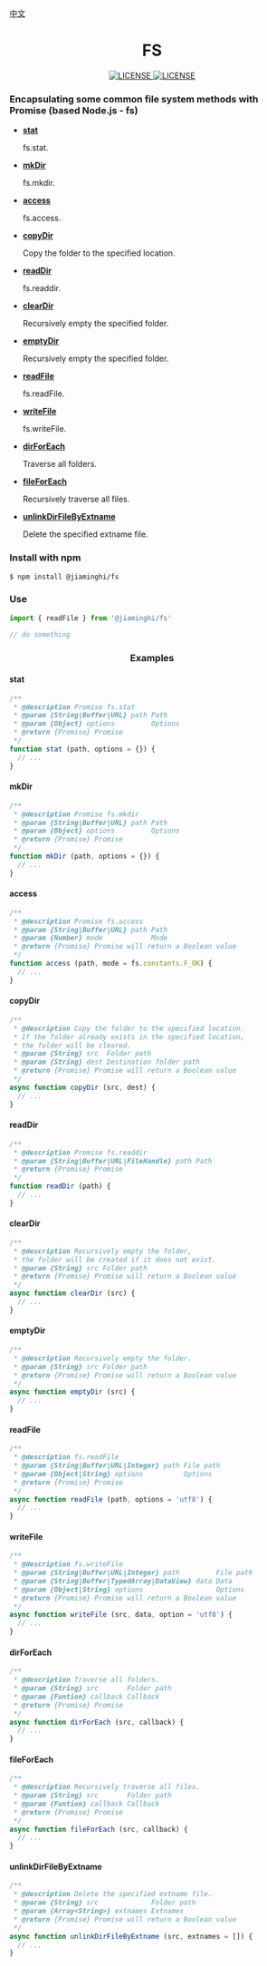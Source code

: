 [中文](./README.md)

<h1 align="center">FS</h1>

<p align="center">
    <a href="https://github.com/jiaming743/FS/blob/master/LICENSE">
      <img src="https://img.shields.io/github/license/jiaming743/FS.svg" alt="LICENSE" />
    </a>
    <a href="https://www.npmjs.com/package/@jiaminghi/fs">
      <img src="https://img.shields.io/npm/v/@jiaminghi/fs.svg" alt="LICENSE" />
    </a>
</p>

### Encapsulating some common file system methods with Promise (based Node.js - fs)

- **[stat](#stat)**

  fs.stat.

- **[mkDir](#mkDir)**

  fs.mkdir.

- **[access](#access)**

  fs.access.

- **[copyDir](#copyDir)**

  Copy the folder to the specified location.

- **[readDir](#readDir)**

  fs.readdir.

- **[clearDir](#clearDir)**

  Recursively empty the specified folder.

- **[emptyDir](#emptyDir)**

  Recursively empty the specified folder.

- **[readFile](#readFile)**

  fs.readFile.

- **[writeFile](#writeFile)**

  fs.writeFile.

- **[dirForEach](#dirForEach)**

  Traverse all folders.

- **[fileForEach](#fileForEach)**

  Recursively traverse all files.

- **[unlinkDirFileByExtname](#unlinkDirFileByExtname)**

  Delete the specified extname file.

### Install with npm

```shell
$ npm install @jiaminghi/fs
```

### Use

```javascript
import { readFile } from '@jiaminghi/fs'

// do something
```


<h3 align="center">Examples</h3>

#### stat

```javascript
/**
 * @description Promise fs.stat
 * @param {String|Buffer|URL} path Path
 * @param {Object} options         Options
 * @return {Promise} Promise
 */
function stat (path, options = {}) {
  // ...
}
```

#### mkDir

```javascript
/**
 * @description Promise fs.mkdir
 * @param {String|Buffer|URL} path Path
 * @param {Object} options         Options
 * @return {Promise} Promise
 */
function mkDir (path, options = {}) {
  // ...
}
```

#### access

```javascript
/**
 * @description Promise fs.access
 * @param {String|Buffer|URL} path Path
 * @param {Number} mode            Mode
 * @return {Promise} Promise will return a Boolean value
 */
function access (path, mode = fs.constants.F_OK) {
  // ...
}
```

#### copyDir

```javascript
/**
 * @description Copy the folder to the specified location.
 * If the folder already exists in the specified location,
 * the folder will be cleared.
 * @param {String} src  Folder path
 * @param {String} dest Destination folder path
 * @return {Promise} Promise will return a Boolean value
 */
async function copyDir (src, dest) {
  // ...
}
```

#### readDir

```javascript
/**
 * @description Promise fs.readdir
 * @param {String|Buffer|URL|FileHandle} path Path
 * @return {Promise} Promise
 */
function readDir (path) {
  // ...
}
```

#### clearDir

```javascript
/**
 * @description Recursively empty the folder,
 * the folder will be created if it does not exist.
 * @param {String} src Folder path
 * @return {Promise} Promise will return a Boolean value
 */
async function clearDir (src) {
  // ...
}
```

#### emptyDir

```javascript
/**
 * @description Recursively empty the folder.
 * @param {String} src Folder path
 * @return {Promise} Promise will return a Boolean value
 */
async function emptyDir (src) {
  // ...
}
```

#### readFile

```javascript
/**
 * @description fs.readFile
 * @param {String|Buffer|URL|Integer} path File path
 * @param {Object|String} options          Options
 * @return {Promise} Promise
 */
async function readFile (path, options = 'utf8') {
  // ...
}
```

#### writeFile

```javascript
/**
 * @description fs.writeFile
 * @param {String|Buffer|URL|Integer} path         File path
 * @param {String|Buffer|TypedArray|DataView} data Data
 * @param {Object|String} options                  Options
 * @return {Promise} Promise will return a Boolean value
 */
async function writeFile (src, data, option = 'utf8') {
  // ...
}
```

#### dirForEach

```javascript
/**
 * @description Traverse all folders.
 * @param {String} src       Folder path
 * @param {Funtion} callback Callback
 * @return {Promise} Promise
 */
async function dirForEach (src, callback) {
  // ...
}
```

#### fileForEach

```javascript
/**
 * @description Recursively traverse all files.
 * @param {String} src       Folder path
 * @param {Funtion} callback Callback
 * @return {Promise} Promise
 */
async function fileForEach (src, callback) {
  // ...
}
```

#### unlinkDirFileByExtname

```javascript
/**
 * @description Delete the specified extname file.
 * @param {String} src             Folder path
 * @param {Array<String>} extnames Extnames
 * @return {Promise} Promise will return a Boolean value
 */
async function unlinkDirFileByExtname (src, extnames = []) {
  // ...
}
```